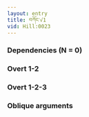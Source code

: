 ```yaml
---
layout: entry
title: བཀོང་√1
vid: Hill:0023
---
```

### Dependencies (N = 0)


### Overt 1-2


### Overt 1-2-3


### Oblique arguments
